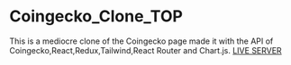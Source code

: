 # Coingecko_Clone_TOP
This is a mediocre clone of the Coingecko page made it with the API of Coingecko,React,Redux,Tailwind,React Router and Chart.js.
[LIVE SERVER]()
